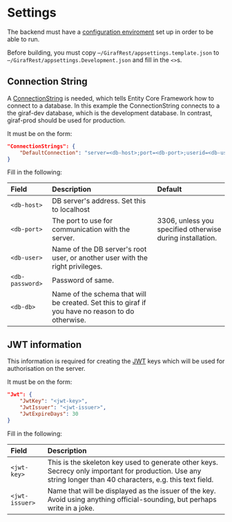 # Settings

The backend must have a [configuration enviroment](https://docs.microsoft.com/da-dk/aspnet/core/fundamentals/configuration/index?view=aspnetcore-2.2)
set up in order to be able to run.

Before building, you must copy ```⋯/GirafRest/appsettings.template.json```
to ```⋯/GirafRest/appsettings.Development.json``` and fill in the ```<>```s.

## Connection String

A [ConnectionString](https://docs.microsoft.com/en-us/ef/core/miscellaneous/connection-strings)
is needed, which tells Entity Core Framework how to connect to a database.
In this example the ConnectionString connects to a the giraf-dev database, which
is the development database. In contrast, giraf-prod should be used for production.

It must be on the form:

```json
"ConnectionStrings": {
    "DefaultConnection": "server=<db-host>;port=<db-port>;userid=<db-user>;password=<db-password>;database=<db-db>;Allow User Variables=True"
}
```

Fill in the following:

| Field | Description | Default |
|:---|:---|:---|
| ```<db-host>``` | DB server's address. Set this to localhost | |
| ```<db-port>``` | The port to use for communication with the server. | 3306, unless you specified otherwise during installation. |
| ```<db-user>``` | Name of the DB server's root user, or another user with the right privileges. | |
| ```<db-password>``` | Password of same. | |
| ```<db-db>``` | Name of the schema that will be created. Set this to giraf if you have no reason to do otherwise.| |

## JWT information

This information is required for creating the [JWT](https://jwt.io/) keys which
will be used for authorisation on the server.

It must be on the form:

```json
"Jwt": {
    "JwtKey": "<jwt-key>",
    "JwtIssuer": "<jwt-issuer>",
    "JwtExpireDays": 30
}
```

Fill in the following:

| Field | Description |
| :-----|:------------|
|```<jwt-key>``` | This is the skeleton key used to generate other keys. Secrecy only important for production. Use any string longer than 40 characters, e.g. this text field.|
| ```<jwt-issuer>``` | Name that will be displayed as the issuer of the key. Avoid using anything official-sounding, but perhaps write in a joke.|

